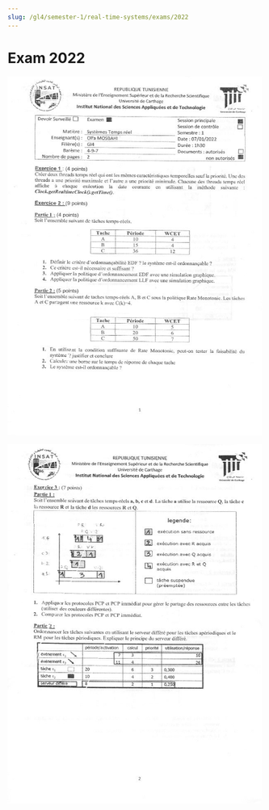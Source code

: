 ```yaml
---
slug: /gl4/semester-1/real-time-systems/exams/2022
---
```


# Exam 2022

![1](assets/2022-1.jpg)

![2](assets/2022-2.jpg)

